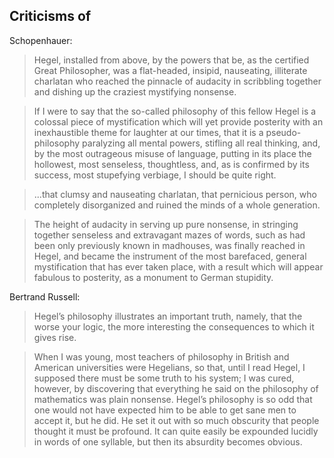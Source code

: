 ## Criticisms of

Schopenhauer:

> Hegel, installed from above, by the powers that be, as the certified Great Philosopher, was a flat-headed, insipid, nauseating, illiterate charlatan who reached the pinnacle of audacity in scribbling together and dishing up the craziest mystifying nonsense.

> If I were to say that the so-called philosophy of this fellow Hegel is a colossal piece of mystification which will yet provide posterity with an inexhaustible theme for laughter at our times, that it is a pseudo-philosophy paralyzing all mental powers, stifling all real thinking, and, by the most outrageous misuse of language, putting in its place the hollowest, most senseless, thoughtless, and, as is confirmed by its success, most stupefying verbiage, I should be quite right.

> ...that clumsy and nauseating charlatan, that pernicious person, who completely disorganized and ruined the minds of a whole generation.

> The height of audacity in serving up pure nonsense, in stringing together senseless and extravagant mazes of words, such as had been only previously known in madhouses, was finally reached in Hegel, and became the instrument of the most barefaced, general mystification that has ever taken place, with a result which will appear fabulous to posterity, as a monument to German stupidity.

Bertrand Russell:

> Hegel’s philosophy illustrates an important truth, namely, that the worse your logic, the more interesting the consequences to which it gives rise.

> When I was young, most teachers of philosophy in British and American universities were Hegelians, so that, until I read Hegel, I supposed there must be some truth to his system; I was cured, however, by discovering that everything he said on the philosophy of mathematics was plain nonsense. Hegel’s philosophy is so odd that one would not have expected him to be able to get sane men to accept it, but he did. He set it out with so much obscurity that people thought it must be profound. It can quite easily be expounded lucidly in words of one syllable, but then its absurdity becomes obvious.